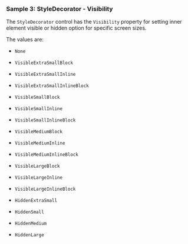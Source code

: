 ### Sample 3: StyleDecorator - Visibility

The `StyleDecorator` control has the `Visibility` property for setting inner element visible or hidden option for specific screen sizes.

The values are: 

* `None`

* `VisibleExtraSmallBlock`
* `VisibleExtraSmallInline`
* `VisibleExtraSmallInlineBlock`

* `VisibleSmallBlock`
* `VisibleSmallInline` 
* `VisibleSmallInlineBlock`

* `VisibleMediumBlock`
* `VisibleMediumInline`
* `VisibleMediumInlineBlock`

* `VisibleLargeBlock`
* `VisibleLargeInline`
* `VisibleLargeInlineBlock`

* `HiddenExtraSmall`
* `HiddenSmall`
* `HiddenMedium`
* `HiddenLarge`
